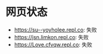# 网页状态
- https://su--yoyholee.repl.co: 失败
- https://jsn.limkon.repl.co: 失败
- https://Love.cfvqw.repl.co: 失败
